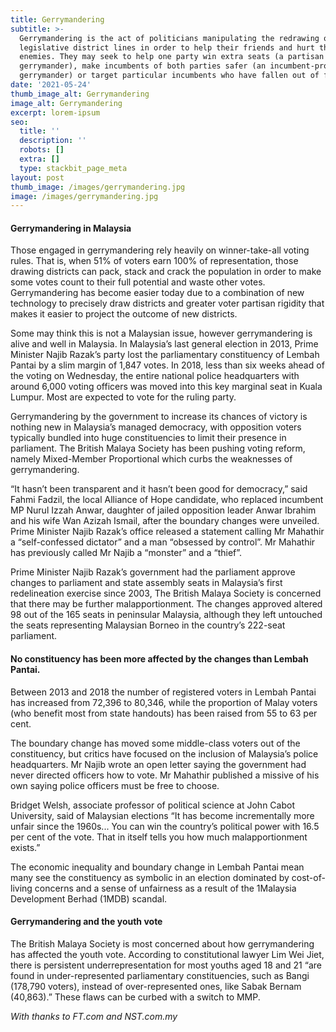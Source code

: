 ```yaml
---
title: Gerrymandering
subtitle: >-
  Gerrymandering is the act of politicians manipulating the redrawing of
  legislative district lines in order to help their friends and hurt their
  enemies. They may seek to help one party win extra seats (a partisan
  gerrymander), make incumbents of both parties safer (an incumbent-protection
  gerrymander) or target particular incumbents who have fallen out of favour.
date: '2021-05-24'
thumb_image_alt: Gerrymandering
image_alt: Gerrymandering
excerpt: lorem-ipsum
seo:
  title: ''
  description: ''
  robots: []
  extra: []
  type: stackbit_page_meta
layout: post
thumb_image: /images/gerrymandering.jpg
image: /images/gerrymandering.jpg
---
```

#### Gerrymandering in Malaysia

Those engaged in gerrymandering rely heavily on winner-take-all voting rules. That is, when 51% of voters earn 100% of representation, those drawing districts can pack, stack and crack the population in order to make some votes count to their full potential and waste other votes. Gerrymandering has become easier today due to a combination of new technology to precisely draw districts and greater voter partisan rigidity that makes it easier to project the outcome of new districts.

Some may think this is not a Malaysian issue, however gerrymandering is alive and well in Malaysia. In Malaysia’s last general election in 2013, Prime Minister Najib Razak’s party lost the parliamentary constituency of Lembah Pantai by a slim margin of 1,847 votes. In 2018, less than six weeks ahead of the voting on Wednesday, the entire national police headquarters with around 6,000 voting officers was moved into this key marginal seat in Kuala Lumpur. Most are expected to vote for the ruling party.

Gerrymandering by the government to increase its chances of victory is nothing new in Malaysia’s managed democracy, with opposition voters typically bundled into huge constituencies to limit their presence in parliament. The British Malaya Society has been pushing voting reform, namely Mixed-Member Proportional which curbs the weaknesses of gerrymandering.

“It hasn’t been transparent and it hasn’t been good for democracy,” said Fahmi Fadzil, the local Alliance of Hope candidate, who replaced incumbent MP Nurul Izzah Anwar, daughter of jailed opposition leader Anwar Ibrahim and his wife Wan Azizah Ismail, after the boundary changes were unveiled. Prime Minister Najib Razak’s office released a statement calling Mr Mahathir a “self-confessed dictator” and a man “obsessed by control”. Mr Mahathir has previously called Mr Najib a “monster” and a “thief”.

Prime Minister Najib Razak’s government had the parliament approve changes to parliament and state assembly seats in Malaysia’s first redelineation exercise since 2003, The British Malaya Society is concerned that there may be further malapportionment. The changes approved altered 98 out of the 165 seats in peninsular Malaysia, although they left untouched the seats representing Malaysian Borneo in the country’s 222-seat parliament.

#### No constituency has been more affected by the changes than Lembah Pantai.

Between 2013 and 2018 the number of registered voters in Lembah Pantai has increased from 72,396 to 80,346, while the proportion of Malay voters (who benefit most from state handouts) has been raised from 55 to 63 per cent.

The boundary change has moved some middle-class voters out of the constituency, but critics have focused on the inclusion of Malaysia’s police headquarters. Mr Najib wrote an open letter saying the government had never directed officers how to vote. Mr Mahathir published a missive of his own saying police officers must be free to choose.

Bridget Welsh, associate professor of political science at John Cabot University, said of Malaysian elections “It has become incrementally more unfair since the 1960s... You can win the country’s political power with 16.5 per cent of the vote. That in itself tells you how much malapportionment exists.”

The economic inequality and boundary change in Lembah Pantai mean many see the constituency as symbolic in an election dominated by cost-of-living concerns and a sense of unfairness as a result of the 1Malaysia Development Berhad (1MDB) scandal.

#### Gerrymandering and the youth vote

The British Malaya Society is most concerned about how gerrymandering has affected the youth vote. According to constitutional lawyer Lim Wei Jiet, there is persistent underrepresentation for most youths aged 18 and 21 “are found in under-represented parliamentary constituencies, such as Bangi (178,790 voters), instead of over-represented ones, like Sabak Bernam (40,863).” These flaws can be curbed with a switch to MMP.

*With thanks to FT.com and NST.com.my*

